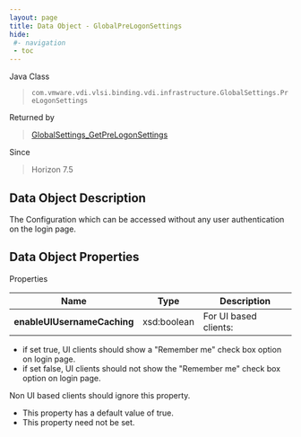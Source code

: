 ```yaml
---
layout: page
title: Data Object - GlobalPreLogonSettings
hide:
 #- navigation
 - toc
---
```






Java Class  
> `com.vmware.vdi.vlsi.binding.vdi.infrastructure.GlobalSettings.PreLogonSettings`

Returned by  
> [GlobalSettings_GetPreLogonSettings](vdi.infrastructure.GlobalSettings.md#getPreLogonSettings)

Since  
> Horizon 7.5


## Data Object Description 

The Configuration which can be accessed without any user authentication on the login page. 

## Data Object Properties

Properties

Name |  Type |  Description   
---|---|---  
**enableUIUsernameCaching**|  xsd:boolean|  For UI based clients: 

  * if set true, UI clients should show a "Remember me" check box option on login page.
  * if set false, UI clients should not show the "Remember me" check box option on login page.

Non UI based clients should ignore this property.   


  * This property has a default value of true.
 * This property need not be set.

  
  
  
   
  
  

